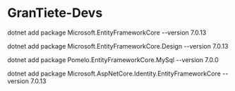 # GranTiete-Devs

dotnet add package Microsoft.EntityFrameworkCore --version 7.0.13

dotnet add package Microsoft.EntityFrameworkCore.Design --version 7.0.13

dotnet add package Pomelo.EntityFrameworkCore.MySql --version 7.0.0

dotnet add package Microsoft.AspNetCore.Identity.EntityFrameworkCore --version 7.0.13